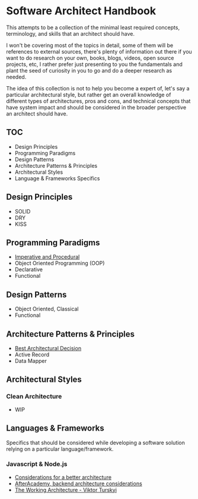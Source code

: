 # Software Architect Handbook

This attempts to be a collection of the minimal least required concepts, terminology, and skills that an architect should have.

I won't be covering most of the topics in detail, some of them will be references to external sources, there's plenty of information out there if you want to do research on your own, books, blogs, videos, open source projects, etc, I rather prefer just presenting to you the fundamentals and plant the seed of curiosity in you to go and do a deeper research as needed.

The idea of this collection is not to help you become a expert of, let's say a particular architectural style, but rather get an overall knowledge of different types of architectures, pros and cons, and technical concepts that have system impact and should be considered in the broader perspective an architect should have.

## TOC

* Design Principles
* Programming Paradigms
* Design Patterns
* Architecture Patterns & Principles
* Architectural Styles
* Language & Frameworks Specifics

## Design Principles

* SOLID
* DRY
* KISS

## Programming Paradigms

* [Imperative and Procedural](./paradigms/imperative)
* Object Oriented Programming (OOP)
* Declarative
* Functional

## Design Patterns

* Object Oriented, Classical
* Functional

## Architecture Patterns & Principles

* [Best Architectural Decision](./principles/architectural.md)
* Active Record
* Data Mapper

## Architectural Styles

### Clean Architecture

* WIP

## Languages & Frameworks

Specifics that should be considered while developing a software solution relying on a particular language/framework.

### Javascript & Node.js

* [Considerations for a better architecture](./js/considerations.md)
* [AfterAcademy, backend architecture considerations](https://afteracademy.com/blog/design-node-js-backend-architecture-like-a-pro)
* [The Working Architecture - Viktor Turskyi](js/working-architecture)
